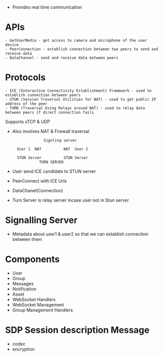 - Provides real time communication

# APIs
    - GetUserMedia - get access to camera and microphone of the user device
    - PeerConnection - establish connection between two peers to send and receive data
    - DataChannel - send and receive data between peers


# Protocols
    - ICE (Interactive Connectivity Establishment) Framework - used to establish connection between peers
    - STUN (Session Traversal Utilities for NAT) - used to get public IP address of the peer
    - TURN (Traversal Using Relays around NAT) - used to relay data between peers if direct connection fails
Supports sTCP & UDP
- Also involves NAT & Firewall traversal

                    Signling server
        
        User 1  NAT          NAT  User 2

        STUN Server          STUN Server
                  TURN SERVER
- User send ICE candidate to STUN server
- PeerConnect with ICE Urls
- DataChanel(Connection)
- Turn Server is relay server incase user not in Stun server

# Signalling Server
- Metadata about user1 & user2 so that we can establish connection between them


# Components
- User
- Group
- Messages
- Notification
- Asset
- WebSocket Handlers
- WebSocket Management
- Group Management Handlers

# SDP Session description Message
- codec
- encryption